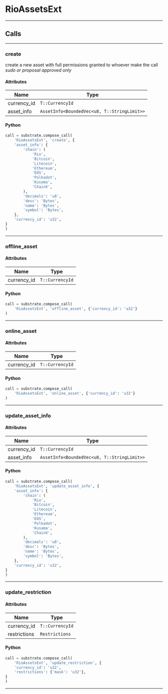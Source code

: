 
# RioAssetsExt

---------
## Calls

---------
### create
create a new asset with full permissions granted to whoever make the call
*sudo or proposal approved only*
#### Attributes
| Name | Type |
| -------- | -------- | 
| currency_id | `T::CurrencyId` | 
| asset_info | `AssetInfo<BoundedVec<u8, T::StringLimit>>` | 

#### Python
```python
call = substrate.compose_call(
    'RioAssetsExt', 'create', {
    'asset_info': {
        'chain': (
            'Rio',
            'Bitcoin',
            'Litecoin',
            'Ethereum',
            'EOS',
            'Polkadot',
            'Kusama',
            'ChainX',
        ),
        'decimals': 'u8',
        'desc': 'Bytes',
        'name': 'Bytes',
        'symbol': 'Bytes',
    },
    'currency_id': 'u32',
}
)
```

---------
### offline_asset
#### Attributes
| Name | Type |
| -------- | -------- | 
| currency_id | `T::CurrencyId` | 

#### Python
```python
call = substrate.compose_call(
    'RioAssetsExt', 'offline_asset', {'currency_id': 'u32'}
)
```

---------
### online_asset
#### Attributes
| Name | Type |
| -------- | -------- | 
| currency_id | `T::CurrencyId` | 

#### Python
```python
call = substrate.compose_call(
    'RioAssetsExt', 'online_asset', {'currency_id': 'u32'}
)
```

---------
### update_asset_info
#### Attributes
| Name | Type |
| -------- | -------- | 
| currency_id | `T::CurrencyId` | 
| asset_info | `AssetInfo<BoundedVec<u8, T::StringLimit>>` | 

#### Python
```python
call = substrate.compose_call(
    'RioAssetsExt', 'update_asset_info', {
    'asset_info': {
        'chain': (
            'Rio',
            'Bitcoin',
            'Litecoin',
            'Ethereum',
            'EOS',
            'Polkadot',
            'Kusama',
            'ChainX',
        ),
        'decimals': 'u8',
        'desc': 'Bytes',
        'name': 'Bytes',
        'symbol': 'Bytes',
    },
    'currency_id': 'u32',
}
)
```

---------
### update_restriction
#### Attributes
| Name | Type |
| -------- | -------- | 
| currency_id | `T::CurrencyId` | 
| restrictions | `Restrictions` | 

#### Python
```python
call = substrate.compose_call(
    'RioAssetsExt', 'update_restriction', {
    'currency_id': 'u32',
    'restrictions': {'mask': 'u32'},
}
)
```

---------